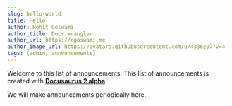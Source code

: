 ```yaml
---
slug: hello-world
title: Hello
author: Rohit Goswami
author_title: Docs wrangler
author_url: https://rgoswami.me
author_image_url: https://avatars.githubusercontent.com/u/4336207?v=4
tags: [admin, announcements]
---
```


Welcome to this list of announcements. This list of announcements is created with [**Docusaurus 2 alpha**](https://docusaurus.io/).

<!--truncate-->

We will make announcements periodically here.
